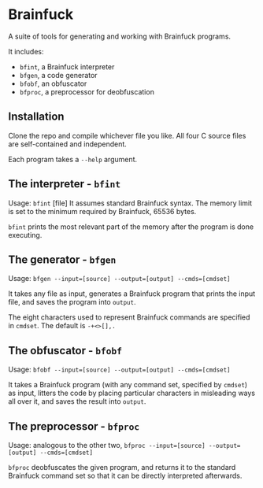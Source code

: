 # Brainfuck
A suite of tools for generating and working with Brainfuck programs.

It includes:
- `bfint`, a Brainfuck interpreter
- `bfgen`, a code generator
- `bfobf`, an obfuscator
- `bfproc`, a preprocessor for deobfuscation

## Installation
Clone the repo and compile whichever file you like. All four C source files are self-contained and independent.

Each program takes a `--help` argument.

## The interpreter - `bfint`

Usage: `bfint` [file]
It assumes standard Brainfuck syntax. The memory limit is set to the minimum required by Brainfuck, 65536 bytes.

`bfint` prints the most relevant part of the memory after the program is done executing.

## The generator - `bfgen`

Usage: `bfgen --input=[source] --output=[output] --cmds=[cmdset]`

It takes any file as input, generates a Brainfuck program that prints the input file, and saves the program into `output`.

The eight characters used to represent Brainfuck commands are specified in `cmdset`. The default is `-+<>[],.`

## The obfuscator - `bfobf`

Usage: `bfobf --input=[source] --output=[output] --cmds=[cmdset]`

It takes a Brainfuck program (with any command set, specified by `cmdset`) as input, litters the code by placing particular characters in misleading ways all over it, and saves the result into `output`.

## The preprocessor - `bfproc`

Usage: analogous to the other two, `bfproc --input=[source] --output=[output] --cmds=[cmdset]`

`bfproc` deobfuscates the given program, and returns it to the standard Brainfuck command set so that it can be directly interpreted afterwards.
